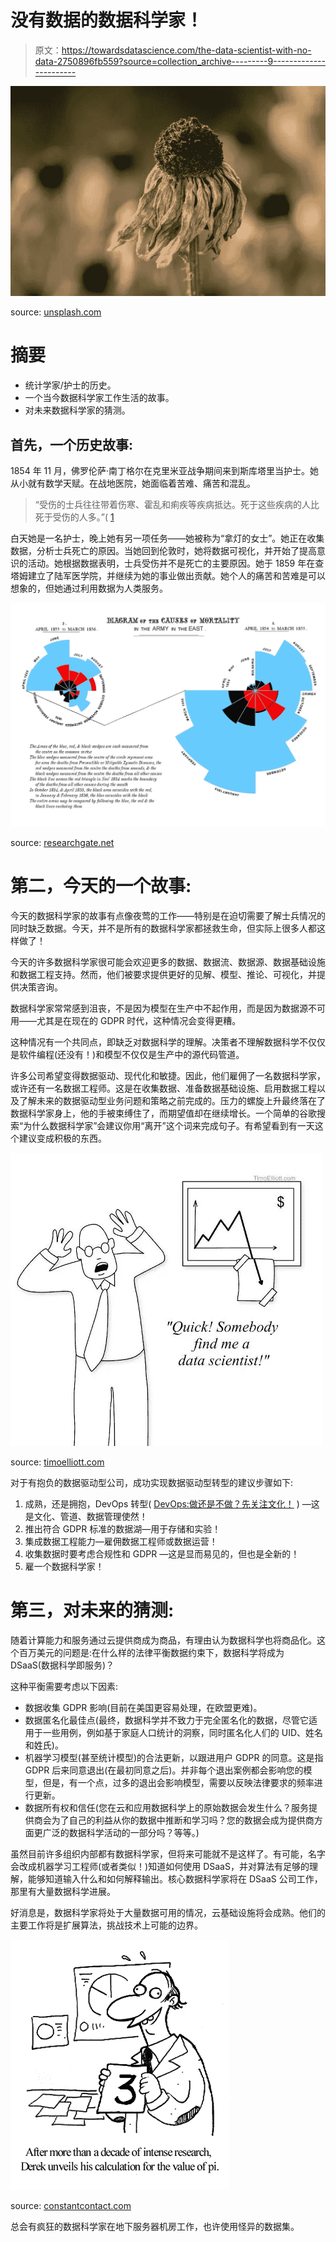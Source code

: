 # 没有数据的数据科学家！

> 原文：<https://towardsdatascience.com/the-data-scientist-with-no-data-2750896fb559?source=collection_archive---------9----------------------->

![](img/b9fc18c6591f0232345de2c2bf49d7c4.png)

source: [unsplash.com](https://unsplash.com/photos/Cuujm8Yad7A)

# 摘要

*   统计学家/护士的历史。
*   一个当今数据科学家工作生活的故事。
*   对未来数据科学家的猜测。

## 首先，一个历史故事:

1854 年 11 月，佛罗伦萨·南丁格尔在克里米亚战争期间来到斯库塔里当护士。她从小就有数学天赋。在战地医院，她面临着苦难、痛苦和混乱。

> “受伤的士兵往往带着伤寒、霍乱和痢疾等疾病抵达。死于这些疾病的人比死于受伤的人多。”( [1](http://nationalarchives.gov.uk/education/resources/florence-nightingale)

白天她是一名护士，晚上她有另一项任务——她被称为“拿灯的女士”。她正在收集数据，分析士兵死亡的原因。当她回到伦敦时，她将数据可视化，并开始了提高意识的活动。她根据数据表明，士兵受伤并不是死亡的主要原因。她于 1859 年在查塔姆建立了陆军医学院，并继续为她的事业做出贡献。她个人的痛苦和苦难是可以想象的，但她通过利用数据为人类服务。

![](img/9a5313e3b022618e6230f804d4efc766.png)

source: [researchgate.net](https://www.researchgate.net/figure/Multicomparative-polar-area-diagrams-Florence-Nightingale-Diagram-of-the-causes-of_fig16_45858111)

# 第二，今天的一个故事:

今天的数据科学家的故事有点像夜莺的工作——特别是在迫切需要了解士兵情况的同时缺乏数据。今天，并不是所有的数据科学家都拯救生命，但实际上很多人都这样做了！

今天的许多数据科学家很可能会欢迎更多的数据、数据流、数据源、数据基础设施和数据工程支持。然而，他们被要求提供更好的见解、模型、推论、可视化，并提供决策咨询。

数据科学家常常感到沮丧，不是因为模型在生产中不起作用，而是因为数据源不可用——尤其是在现在的 GDPR 时代，这种情况会变得更糟。

这种情况有一个共同点，即缺乏对数据科学的理解。决策者不理解数据科学不仅仅是软件编程(还没有！)和模型不仅仅是生产中的源代码管道。

许多公司希望变得数据驱动、现代化和敏捷。因此，他们雇佣了一名数据科学家，或许还有一名数据工程师。这是在收集数据、准备数据基础设施、启用数据工程以及了解未来的数据驱动型业务问题和策略之前完成的。压力的螺旋上升最终落在了数据科学家身上，他的手被束缚住了，而期望值却在继续增长。一个简单的谷歌搜索“为什么数据科学家”会建议你用“离开”这个词来完成句子。有希望看到有一天这个建议变成积极的东西。

![](img/8d4cf4557208db374474e7e573dd5d66.png)

source: [timoelliott.com](https://timoelliott.com/blog/quick-somebody-find-me-a-data-scientist-jpg)

对于有抱负的数据驱动型公司，成功实现数据驱动型转型的建议步骤如下:

1.  成熟，还是拥抱，DevOps 转型( [DevOps:做还是不做？先关注文化！](https://www.linkedin.com/pulse/devops-do-focus-culture-first-agron-fazliu) ) —这是文化、管道、数据管理使然！
2.  推出符合 GDPR 标准的数据湖—用于存储和实验！
3.  集成数据工程能力—雇佣数据工程师或数据运营！
4.  收集数据时要考虑合规性和 GDPR —这是显而易见的，但也是全新的！
5.  雇一个数据科学家！

# 第三，对未来的猜测:

随着计算能力和服务通过云提供商成为商品，有理由认为数据科学也将商品化。这个百万美元的问题是:在什么样的法律平衡数据约束下，数据科学将成为 DSaaS(数据科学即服务)？

这种平衡需要考虑以下因素:

*   数据收集 GDPR 影响(目前在美国更容易处理，在欧盟更难)。
*   数据匿名化最佳点(最终，数据科学并不致力于完全匿名化的数据，尽管它适用于一些用例，例如基于家庭人口统计的洞察，同时匿名化人们的 UID、姓名和姓氏)。
*   机器学习模型(甚至统计模型)的合法更新，以跟进用户 GDPR 的同意。这是指 GDPR 后来同意退出(在最初同意之后)。并非每个退出案例都会影响您的模型，但是，有一个点，过多的退出会影响模型，需要以反映法律要求的频率进行更新。
*   数据所有权和信任(您在云和应用数据科学上的原始数据会发生什么？服务提供商会为了自己的利益从你的数据中推断和学习吗？您的数据会成为提供商方面更广泛的数据科学活动的一部分吗？等等。)

虽然目前许多组织内部都有数据科学家，但将来可能就不是这样了。有可能，名字会改成机器学习工程师(或者类似！)知道如何使用 DSaaS，并对算法有足够的理解，能够知道输入什么和如何解释输出。核心数据科学家将在 DSaaS 公司工作，那里有大量数据科学进展。

好消息是，数据科学家将处于大量数据可用的情况，云基础设施将会成熟。他们的主要工作将是扩展算法，挑战技术上可能的边界。

![](img/fbb6dbec856913befb22d2c0f35581ea.png)

source: [constantcontact.com](http://archive.constantcontact.com/fs021/1101653964313/archive/1102495372319.html)

总会有疯狂的数据科学家在地下服务器机房工作，也许使用怪异的数据集。